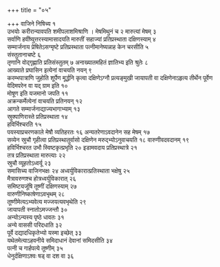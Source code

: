 +++
title = "०५"

+++
वाजिने निषिच्य १  
उभयोः करीरान्यावपति शमीपलाशमिश्राणि । मेषमिथुनं च २
मारुत्यां मेषम् ३  
सर्वाणि हवींष्युत्तरस्यामासादयति मारुतीं
सहाज्यां प्रतिप्रस्थाता दक्षिणस्याम् ४  
सम्मार्जनाय
प्रेषितेऽसग्मृष्टे प्रतिप्रस्थाता पत्नीमानेष्यन्नाह
केन चरसीति ५  
संस्तुतानाचष्टे ६  
तृणानि वोद्गृह्णाति प्रतिसंस्तुतम् ७
अनाख्यातमहितं ज्ञातिभ्य इति श्रुतेः ८  
आख्याते प्रघासिन इत्येनां
वाचयति नयन् ९  
करम्भपात्राणि जुहोति शूर्पेण मूर्द्धनि कृत्वा
दक्षिणेऽग्नौ प्रत्यङ्मुखी जायापती वा दक्षिणेनाऽहृत्य
तीर्थेन पूर्वेण वेदिमपरेन वा यद् ग्राम इति १०  
मोषूण इति
यजमानो जपति ११  
अक्रन्कर्मेत्येनां वाचयति प्रतिनयन् १२  
आगते
सम्मार्जनाद्याज्यभागाभ्याम् १३  
स्रुक्पाणिरास्ते प्रतिप्रस्थाता
१४  
हविर्भिश्चरति १५  
पयस्याप्रचरणकाले मेषौ व्यतिहरतः १६
अन्यतरेणाऽवदानेन सह मेषम् १७  
सव्येन स्रुचौ
गृहीत्वा प्रतिप्रस्थातुर्वासो दक्षिणेन मरुद्भ्योऽनुवाचयति १८
वारुणीवदवदानम् १९  
हविर्भिश्चरत उभौ स्विष्टकृत्प्रभृति २०
इडामवदाय प्रतिप्रस्थात्रे २१  
तत्र प्रतिप्रस्थाता मारुत्याः २२  
स्रुचौ
व्यूहतोऽध्वर्यू २३  
समासिच्य वाजिनभक्षः २४
अध्वर्युविकारात्प्रतिस्थाता
भक्षेषु २५  
मैत्रावरुणश्च होत्रध्वर्युविकारात् २६  
समिष्टयजूंषि तूष्णीं
दक्षिणस्याम् २७  
वारुणीनिष्काषेणाऽवभृथम् २८  
तूष्णीमेत्यऽभ्यवेत्य
मज्जयत्यवभृथेति २९  
जायापती स्नातोऽमज्जन्तौ ३०  
अन्योऽन्यस्य पृष्ठे
धावतः ३१  
अन्ये वाससी परिदधाति ३२  
पूर्वे दद्यादधिकृतेभ्यो यस्मा इच्छेत्
३३  
यथेतमेत्याऽहवनीये समिदाधानं देवानां समिदसीति ३४  
पत्नी च गार्हपत्ये
तूष्णीम् ३५  
धेनुर्दक्षिणाऽश्वः षड् वा दश वा ३६

 
